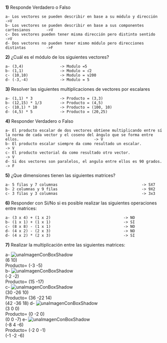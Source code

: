 
**1)** Responde Verdadero o Falso

    a- Los vectores se pueden describir en base a su módulo y dirección             ->V
    b- Los vectores se pueden describir en base a sus componentes cartesianos       ->V
    c- Dos vectores pueden tener misma dirección pero distinto sentido              ->V
    d- Dos vectores no pueden tener mismo módulo pero direcciones distintas         ->F


**2)** ¿Cuál es el módulo de los siguientes vectores?

    a- (3,4)                -> Modulo =5
    b- (1,1)                -> Modulo = √2
    c- (10,10)              -> Modulo = v200
    d- (-3,-4)              -> Modulo = 5

**3)** Resolver las siguientes multiplicaciones de vectores por escalares

    a- (1,1) * 3            -> Producto = (3,3)
    b- (12,15) * 1/3        -> Producto = (4,5)
    c- (10,1) * 10          -> Producto = (100, 10)
    d- (4,5) * 5            -> Producto = (20,25)

**4)** Responder Verdadero o Falso

    a- El producto escalar de dos vectores obtiene multiplicando entre sí la norma de cada vector y el coseno del ángulo que se forma entre ellos.                                 -> V
    b- El producto escalar siempre da como resultado un escalar.                -> V
    c- El producto vectorial da como resultado otro vector.                     -> V
    d- Si dos vectores son paralelos, el angulo entre ellos es 90 grados.       -> F

**5)** ¿Que dimensiones tienen las siguientes matrices?

    a- 5 filas y 7 columnas                                     -> 5X7
    b- 2 columnas y 9 filas                                     -> 9X2
    c- 3 filas y 3 columnas                                     -> 3x3

**6)** Responder con Si/No si es posible realizar las siguientes operaciones entre matrices:

    a- (3 x 4) + (1 x 2)                                -> NO
    b- (1 x 1) + (1 x 1)                                -> SI
    c- (8 x 8) - (1 x 1)                                -> NO
    d- (4 x 2) - (2 x 3)                                -> NO
    d- (4 x 2) * (2 x 3)                                -> SI

**7)** Realizar la multiplicación entre las siguientes matrices:

a-
![unaImagenConBoxShadow](../_src/assets/ejercicios/producto1.png)
<br>                    (6   10)
<br>        Producto=   (-3  -5)
<br>
b-
![unaImagenConBoxShadow](../_src/assets/ejercicios/producto2.png)
<br>                   (-2   -2)
<br>        Producto=  (15  -17)
<br>
c-
![unaImagenConBoxShadow](../_src/assets/ejercicios/producto3.png)
<br>                    (30  -26   10)
<br>        Producto=   (36  -22   14)
<br>                    (42  -36   18)
d-
![unaImagenConBoxShadow](../_src/assets/ejercicios/producto4.png)
<br>                    (3   0    0)
<br>       Producto=    (0   -2   0)
<br>                    (0    0  -7)
e-
![unaImagenConBoxShadow](../_src/assets/ejercicios/producto5.png)
<br>                    (-8   4   -6)
<br>       Producto=    (-2   0    -1)
<br>                    (-1  -2    -6)